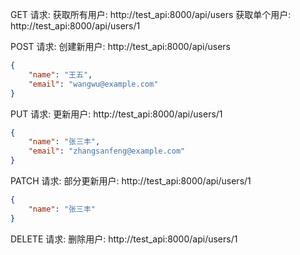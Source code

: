 
GET 请求:
获取所有用户: http://test_api:8000/api/users
获取单个用户: http://test_api:8000/api/users/1

POST 请求:
创建新用户: http://test_api:8000/api/users
```json
{
    "name": "王五",
    "email": "wangwu@example.com"
}
```

PUT 请求:
更新用户: http://test_api:8000/api/users/1
```json
{
    "name": "张三丰",
    "email": "zhangsanfeng@example.com"
}
```

PATCH 请求:
部分更新用户: http://test_api:8000/api/users/1
```json
{
    "name": "张三丰"
}
```

DELETE 请求:
删除用户: http://test_api:8000/api/users/1
